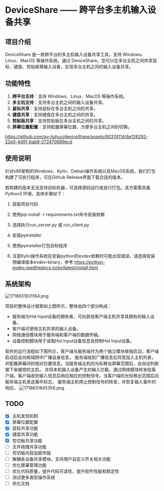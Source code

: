 # DeviceShare —— 跨平台多主机输入设备共享

## 项目介绍

DeviceShare 是一款跨平台的多主机输入设备共享工具，支持 Windows、Linux、MacOS 等操作系统。通过 DeviceShare，您可以在多台主机之间共享鼠标、键盘、剪贴板等输入设备，实现多台主机之间的输入设备共享。


## 功能特性

1. **跨平台支持**：支持 Windows、Linux、MacOS 等操作系统。
2. **多主机支持**：支持多台主机之间的输入设备共享。
3. **鼠标共享**：支持鼠标在多台主机之间的共享。
4. **键盘共享**：支持键盘在多台主机之间的共享。
5. **剪贴板共享**：支持剪贴板在多台主机之间的共享。
6. **屏幕位置配置**：支持配置屏幕位置，方便多台主机之间的切换。



https://github.com/qy-liuhuo/deviceShare/assets/60374114/6e126292-22e0-4d91-bab9-272470689ecd


## 使用说明
针对x86架构的Windows、Kylin、Debian操作系统以及MacOS系统，我们打包构建了可执行程序，可在Github Release界面下载合适的版本。 

若构建的版本无法支持目标机器，可选择源码运行或自行打包。该方案需具备Python3 环境，具体步骤如下：
1. 获取项目代码
2. 使用pip install -r requirements.txt命令安装依赖
3. 选择执行run_server.py 或 run_client.py
4. 安装pyinstaller
5. 使用pyinstaller打包目标程序

6. 注意Kylin操作系统在安装python的evdev依赖时可能出现错误，请选择安装预编译版本evdev-binary，参考 https://python-evdev.readthedocs.io/en/latest/install.html


## 系统架构

![1718631831164.png](https://img.qylh.xyz/blog/1718631831164.png)

项目的整体设计框架如上图所示，整体由四个部分构成：
- 服务端为Hid Input设备的拥有者，可向其他客户端主机共享其拥有的输入设备。
- 客户端可使用主机共享的输入设备。
- 网络通信模块用于服务端和客户端的数据传输。
- 设备控制模块用于读取Hid Input设备信息及控制Hid Input设备。

软件的运行流程如下图所示，客户端与服务端作为两个独立模块单独启动，客户端启动后会向局域网中广播自身信息，
服务端收到广播信息后将其加入主机列表，并配置屏幕间的相对位置信息。当服务端主机的光标移出屏幕范围后，会自动判断接下来被控的主机，
并将本机输入设备产生的输入拦截，通过网络模块转发给客户端，客户端收到输入信息后响应相应的控制信号。当客户端的光标移出范围后向服务端主机发送事件标志，
服务端主机停止控制信号的转发，并恢复输入事件的响应。
![1718631845356.png](https://img.qylh.xyz/blog/1718631845356.png)


## TODO
- [x] 主机发现机制
- [x] 屏幕位置配置
- [x] 鼠标共享功能
- [x] 键盘共享功能
- [x] 剪切板共享功能
- [ ] 文件拖拽共享功能
- [ ] 剪切板内容加密传输
- [ ] 解耦各设备共享模块，支持用户自定义开关相关功能
- [ ] 优化屏幕管理功能
- [ ] 优化代码质量，提升代码可读性，提升软件性能和稳定性
- [ ] 测试更多类型操作系统
- [ ] 优化文档
